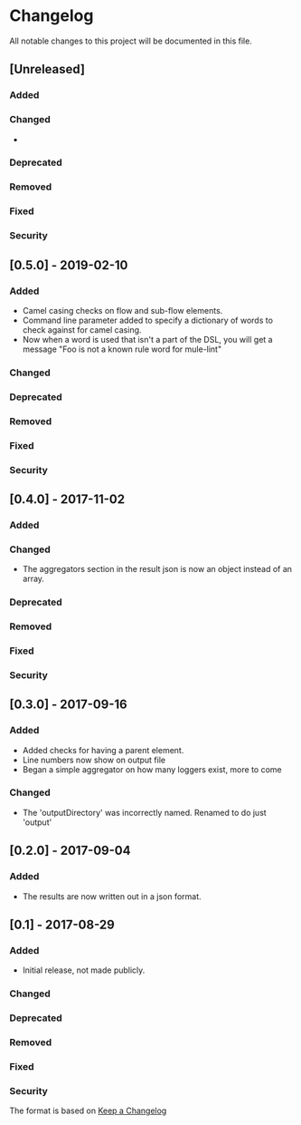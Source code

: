 # Changelog
All notable changes to this project will be documented in this file.

## [Unreleased]
### Added
### Changed
- 
### Deprecated
### Removed
### Fixed
### Security

## [0.5.0] - 2019-02-10
### Added
- Camel casing checks on flow and sub-flow elements.
- Command line parameter added to specify a dictionary of words to check against for camel casing.
- Now when a word is used that isn't a part of the DSL, you will get a message
  "Foo is not a known rule word for mule-lint"
### Changed
### Deprecated
### Removed
### Fixed
### Security

## [0.4.0] - 2017-11-02
### Added
### Changed
- The aggregators section in the result json is now an object instead of an
  array.
### Deprecated
### Removed
### Fixed
### Security

## [0.3.0] - 2017-09-16
### Added
- Added checks for having a parent element.
- Line numbers now show on output file
- Began a simple aggregator on how many loggers exist, more to come
### Changed
- The 'outputDirectory' was incorrectly named. Renamed to do just 'output'

## [0.2.0] - 2017-09-04
### Added
- The results are now written out in a json format.

## [0.1] - 2017-08-29
### Added
- Initial release, not made publicly.
### Changed
### Deprecated
### Removed
### Fixed
### Security

The format is based on [Keep a Changelog](http://keepachangelog.com/en/1.0.0/)
